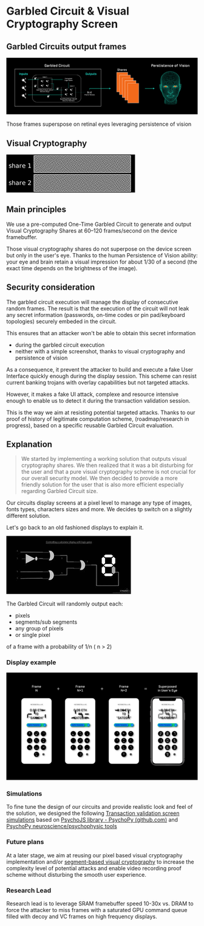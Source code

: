 
# Garbled Circuit & Visual Cryptography Screen


## Garbled Circuits output frames
![Visual Cryptography Technical Overview](./fig/Visual-Cryptography-Technical-Overview.png)

Those frames superspose on retinal eyes leveraging persistence of vision

## Visual Cryptography
![VC demo](./fig/Visual_crypto_animation_demo.gif)

## Main principles

We use a pre-computed One-Time Garbled Circuit to generate and output Visual Cryptography Shares at 60–120 frames/second on the device framebuffer.

Those visual cryptography shares do not superpose on the device screen but only in the user's eye. Thanks to the human Persistence of Vision ability: your eye and brain retain a visual impression for about 1/30 of a second (the exact time depends on the brightness of the image). 

## Security consideration

The garbled circuit execution will manage the display of consecutive random frames. The result is that the execution of the circuit will not leak any secret information (passwords, on-time  codes or pin pad/keyboard topologies) securely embeded in the circuit. 

This ensures that an attacker won't be able to obtain this secret information
- during the garbled circuit execution 
- neither with a simple screenshot, thanks to visual cryptography and persistence of vision

As a consequence, it prevent the attacker to build and execute a fake User Interface quickly enough during the display session.
This scheme can resist current banking trojans with overlay capabilities but not targeted attacks.

However, it makes a fake UI attack, complexe and resource intensive enough to enable us to detect it during the transaction validation session. 

This is the way we aim at resisting potential targeted attacks. Thanks to our proof of history of legitimate computation scheme, (roadmap/research in progress), based on a specific reusable Garbled Circuit evaluation.


## Explanation

> We started by implementing a working solution that outputs visual cryptography shares. We then realized that it was a bit disturbing for the user and that a pure visual cryptography scheme is not crucial for our overall security model. We then decided to provide a more friendly solution for the user that is also more efficient especially regarding Garbled Circuit size.

Our circuits display screens at a pixel level to manage any type of images, fonts types, characters sizes and more. We decides tp switch on a slightly different solution.

Let's go back to an old fashioned displays to explain it.

![GatesSegment](./fig/GatesSegmentBlack.png)

The Garbled Circuit will randomly output each: 
- pixels
- segments/sub segments
- any group of pixels
- or single pixel

of a frame with a probability of 1/n ( n > 2)

### Display example
![walletdemo](./fig/Wallet-Superposition-Black-Background-Demo.png)

### Simulations
To fine tune the design of our circuits and provide realistic look and feel of the solution, we designed the following
[Transaction validation screen simulations](https://www.interstellar.gg/simulation) based on [PsychoJS library -  PsychoPy (github.com)](https://github.com/psychopy/psychojs) and [PsychoPy neuroscience/psychophysic tools](https://www.psychopy.org/)

### Future plans
At a later stage, we aim at reusing our pixel based visual cryptography implementation and/or [segment-based visual cryptography](https://citeseerx.ist.psu.edu/viewdoc/download?doi=10.1.1.84.7421&rep=rep1&type=pdf) to increase the complexity level of potential attacks and enable video recording proof scheme without disturbing the smooth user experience. 

### Research Lead
Research lead is to leverage SRAM framebuffer speed 10-30x vs. DRAM to force the attacker to miss frames with a saturated GPU command queue filled with decoy and VC frames on high frequency displays.